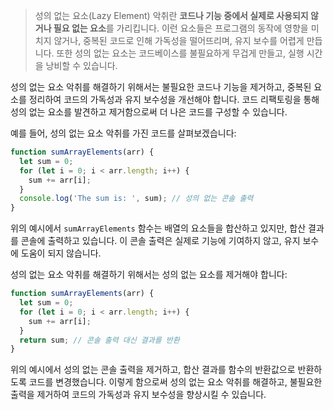 > 성의 없는 요소(Lazy Element) 악취란 **코드나 기능 중에서 실제로 사용되지 않거나 필요 없는 요소**를 가리킵니다. 이런 요소들은 프로그램의 동작에 영향을 미치지 않거나, 중복된 코드로 인해 가독성을 떨어뜨리며, 유지 보수를 어렵게 만듭니다. 또한 성의 없는 요소는 코드베이스를 불필요하게 무겁게 만들고, 실행 시간을 낭비할 수 있습니다.

성의 없는 요소 악취를 해결하기 위해서는 불필요한 코드나 기능을 제거하고, 중복된 요소를 정리하여 코드의 가독성과 유지 보수성을 개선해야 합니다. 코드 리팩토링을 통해 성의 없는 요소를 발견하고 제거함으로써 더 나은 코드를 구성할 수 있습니다.

예를 들어, 성의 없는 요소 악취를 가진 코드를 살펴보겠습니다:

```js
function sumArrayElements(arr) {
  let sum = 0;
  for (let i = 0; i < arr.length; i++) {
    sum += arr[i];
  }
  console.log('The sum is: ', sum); // 성의 없는 콘솔 출력
}
```

위의 예시에서 `sumArrayElements` 함수는 배열의 요소들을 합산하고 있지만, 합산 결과를 콘솔에 출력하고 있습니다. 이 콘솔 출력은 실제로 기능에 기여하지 않고, 유지 보수에 도움이 되지 않습니다.

성의 없는 요소 악취를 해결하기 위해서는 성의 없는 요소를 제거해야 합니다:

```js
function sumArrayElements(arr) {
  let sum = 0;
  for (let i = 0; i < arr.length; i++) {
    sum += arr[i];
  }
  return sum; // 콘솔 출력 대신 결과를 반환
}
```

위의 예시에서 성의 없는 콘솔 출력을 제거하고, 합산 결과를 함수의 반환값으로 반환하도록 코드를 변경했습니다. 이렇게 함으로써 성의 없는 요소 악취를 해결하고, 불필요한 출력을 제거하여 코드의 가독성과 유지 보수성을 향상시킬 수 있습니다.